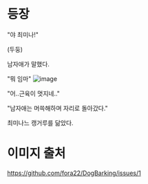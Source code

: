 # 등장
"야 최미나!"

(두둥)

남자애가 말했다.

"뭐 임마"
![image](https://user-images.githubusercontent.com/48875566/102581341-b4fc9b00-4143-11eb-9b9a-feff8450fe79.png)

"어..근육이 멋지네.."

"남자애는 머쓱해하며 자리로 돌아갔다."

최미나느 캥거루를 닮았다.

# 이미지 출처

https://github.com/fora22/DogBarking/issues/1